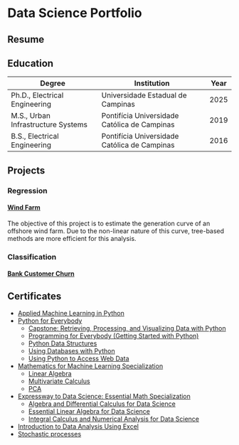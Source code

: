 # Data Science Portfolio

## Resume


## Education

| Degree                                 | Institution                                             | Year  |
|----------------------------------------|---------------------------------------------------------|-------|
| Ph.D., Electrical Engineering          | Universidade Estadual de Campinas                       | 2025  |
| M.S., Urban Infrastructure Systems     | Pontifícia Universidade Católica de Campinas            | 2019  |
| B.S., Electrical Engineering           | Pontifícia Universidade Católica de Campinas            | 2016  |


<!-- #### Technical Skills: Python, SQL, CPLEX, AMPL, EXCEL -->

## Projects

### Regression
#### [Wind Farm](https://github.com/rvanguita/wind_farm)
The objective of this project is to estimate the generation curve of an offshore wind farm. Due to the non-linear nature of this curve, tree-based methods are more efficient for this analysis.

### Classification
#### [Bank Customer Churn](https://github.com/rvanguita/bank_customer_churn)


## Certificates

- [Applied Machine Learning in Python](https://github.com/rvanguita/portfolio/blob/main/certificates/Applied%20Machine%20Learning%20in%20Python/Coursera%209LT6NMT6QFUF.pdf)
- [Python for Everybody](https://github.com/rvanguita/portfolio/blob/main/certificates/Python%20for%20Everybody/Coursera%20QJN7QJTLGFLT.pdf)
  - [Capstone: Retrieving, Processing, and Visualizing Data with Python](https://github.com/rvanguita/portfolio/blob/main/certificates/Python%20for%20Everybody/Capstone%3A%20Retrieving%2C%20Processing%2C%20and%20Visualizing%20Data%20with%20Python/Coursera%20QJN7QJTLGFLT.pdf)
  - [Programming for Everybody (Getting Started with Python)](https://github.com/rvanguita/portfolio/blob/main/certificates/Python%20for%20Everybody/Programming%20for%20Everybody%20(Getting%20Started%20with%20Python)/Coursera%20L93RZWK9WZB8.pdf)
  - [Python Data Structures](https://github.com/rvanguita/portfolio/blob/main/certificates/Python%20for%20Everybody/Python%20Data%20Structures/Coursera%20CABEC4D9W5QF.pdf)
  - [Using Databases with Python](https://github.com/rvanguita/portfolio/blob/main/certificates/Python%20for%20Everybody/Using%20Databases%20with%20Python/Coursera%20FN7JP8SM77S9.pdf)
  - [Using Python to Access Web Data](https://github.com/rvanguita/portfolio/blob/main/certificates/Python%20for%20Everybody/Using%20Python%20to%20Access%20Web%20Data/Coursera%20LV7GTE5D9VTJ.pdf)
- [Mathematics for Machine Learning Specialization](https://github.com/rvanguita/portfolio/blob/main/certificates/Mathematics%20for%20Machine%20Learning/Coursera%20AVCUZHDPGLI5.pdf)
  - [Linear Algebra](https://github.com/rvanguita/portfolio/blob/main/certificates/Mathematics%20for%20Machine%20Learning/Linear%20Algebra/Coursera%20SRTBX3X4EWBT.pdf)
  - [Multivariate Calculus](https://github.com/rvanguita/portfolio/blob/main/certificates/Mathematics%20for%20Machine%20Learning/Multivariate%20Calculus/Coursera%20LGDZ8QKKTQHR.pdf)
  - [PCA](https://github.com/rvanguita/portfolio/blob/main/certificates/Mathematics%20for%20Machine%20Learning/PCA/Coursera%20IZ46EUD7BH7B.pdf)
- [Expressway to Data Science: Essential Math Specialization](https://github.com/rvanguita/portfolio/blob/main/certificates/Expressway%20to%20Data%20Science%3A%20Essential%20Math%20Specialization/Coursera%209LS7323MCHAF.pdf)
  - [Algebra and Differential Calculus for Data Science](https://github.com/rvanguita/portfolio/blob/main/certificates/Expressway%20to%20Data%20Science%3A%20Essential%20Math%20Specialization/Algebra%20and%20Differential%20Calculus%20for%20Data%20Science/Coursera%20CBXVZ8C9EZQ2.pdf)
  - [Essential Linear Algebra for Data Science](https://github.com/rvanguita/portfolio/blob/main/certificates/Expressway%20to%20Data%20Science%3A%20Essential%20Math%20Specialization/Essential%20Linear%20Algebra%20for%20Data%20Science/Coursera%20QPLE6TXDE9GM.pdf)
  - [Integral Calculus and Numerical Analysis for Data Science](https://github.com/rvanguita/portfolio/blob/main/certificates/Expressway%20to%20Data%20Science%3A%20Essential%20Math%20Specialization/Integral%20Calculus%20and%20Numerical%20Analysis%20for%20Data%20Science/Coursera%20PYQBRSQCBQRU.pdf)  
- [Introduction to Data Analysis Using Excel](https://github.com/rvanguita/portfolio/blob/main/certificates/Introduction%20to%20Data%20Analysis%20Using%20Excel/Coursera%205BVSFVK7NALP.pdf)
- [Stochastic processes](https://github.com/rvanguita/portfolio/blob/main/certificates/Stochastic%20processes/Certificate.pdf)


